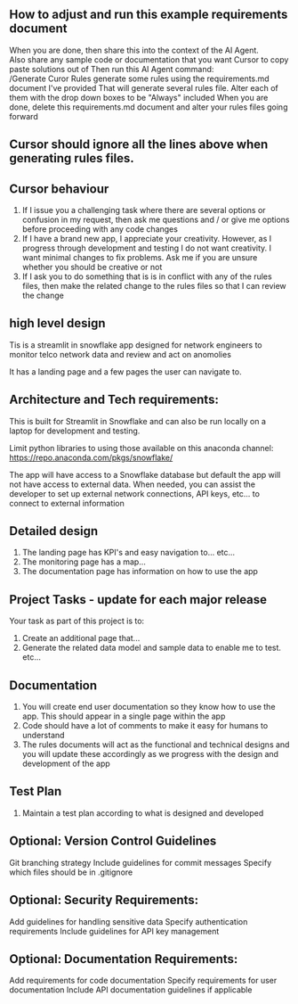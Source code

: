 
## How to adjust and run this example requirements document
When you are done, then share this into the context of the AI Agent.  
Also share any sample code or documentation that you want Cursor to copy paste solutions out of
Then run this AI Agent command:  
/Generate Curor Rules generate some rules using the requirements.md document I've provided
That will generate several rules file.  Alter each of them with the drop down boxes to be "Always" included
When you are done, delete this requirements.md document and alter your rules files going forward

## Cursor should ignore all the lines above when generating rules files.  

## Cursor behaviour
1. If I issue you a challenging task where there are several options or confusion in my request, then ask me questions and / or give me options before proceeding with any code changes
2. If I have a brand new app, I appreciate your creativity.  However, as I progress through development and testing I do not want creativity.  I want minimal changes to fix problems.  Ask me if you are unsure whether you should be creative or not
3. If I ask you to do something that is is in conflict with any of the rules files, then make the related change to the rules files so that I can review the change

## high level design
Tis is a streamlit in snowflake app designed for network engineers to monitor telco network data and review and act on anomolies 

It has a landing page and a few pages the user can navigate to.  

## Architecture and Tech requirements:
This is built for Streamlit in Snowflake and can also be run locally on a laptop for development and testing.  

Limit python libraries to using those available on this anaconda channel:  
https://repo.anaconda.com/pkgs/snowflake/

The app will have access to a Snowflake database but default the app will not have access to external data.  When needed, you can assist the developer to set up external network connections, API keys, etc... to connect to external information


## Detailed design
1. The landing page has KPI's and easy navigation to... etc...  
2. The monitoring page has a map...  
3. The documentation page has information on how to use the app

## Project Tasks - update for each major release
Your task as part of this project is to:
1. Create an additional page that...
2. Generate the related data model and sample data to enable me to test. etc...

## Documentation
1. You will create end user documentation so they know how to use the app.  This should appear in a single page within the app
2. Code should have a lot of comments to make it easy for humans to understand
3. The rules documents will act as the functional and technical designs and you will update these accordingly as we progress with the design and development of the app 

## Test Plan
1. Maintain a test plan according to what is designed and developed 

## Optional: Version Control Guidelines
Git branching strategy
Include guidelines for commit messages
Specify which files should be in .gitignore

## Optional: Security Requirements:
Add guidelines for handling sensitive data
Specify authentication requirements
Include guidelines for API key management

## Optional: Documentation Requirements:
Add requirements for code documentation
Specify requirements for user documentation
Include API documentation guidelines if applicable


